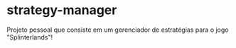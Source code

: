 # strategy-manager
Projeto pessoal que consiste em um gerenciador de estratégias para o jogo "Splinterlands"!
